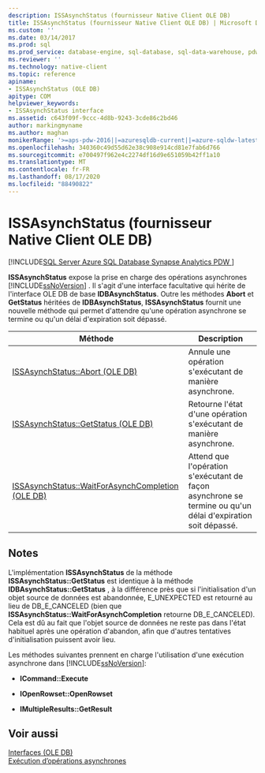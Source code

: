 ```yaml
---
description: ISSAsynchStatus (fournisseur Native Client OLE DB)
title: ISSAsynchStatus (fournisseur Native Client OLE DB) | Microsoft Docs
ms.custom: ''
ms.date: 03/14/2017
ms.prod: sql
ms.prod_service: database-engine, sql-database, sql-data-warehouse, pdw
ms.reviewer: ''
ms.technology: native-client
ms.topic: reference
apiname:
- ISSAsynchStatus (OLE DB)
apitype: COM
helpviewer_keywords:
- ISSAsynchStatus interface
ms.assetid: c643f09f-9ccc-4d8b-9243-3cde86c2bd46
author: markingmyname
ms.author: maghan
monikerRange: '>=aps-pdw-2016||=azuresqldb-current||=azure-sqldw-latest||>=sql-server-2016||=sqlallproducts-allversions||>=sql-server-linux-2017||=azuresqldb-mi-current'
ms.openlocfilehash: 340360c49d55d62e38c908e914cd81e7fab6d766
ms.sourcegitcommit: e700497f962e4c2274df16d9e651059b42ff1a10
ms.translationtype: MT
ms.contentlocale: fr-FR
ms.lasthandoff: 08/17/2020
ms.locfileid: "88490822"
---
```

# <a name="issasynchstatus-native-client-ole-db-provider"></a>ISSAsynchStatus (fournisseur Native Client OLE DB)
[!INCLUDE[SQL Server Azure SQL Database Synapse Analytics PDW ](../../includes/applies-to-version/sql-asdb-asdbmi-asa-pdw.md)]

  **ISSAsynchStatus** expose la prise en charge des opérations asynchrones [!INCLUDE[ssNoVersion](../../includes/ssnoversion-md.md)] . Il s'agit d'une interface facultative qui hérite de l'interface OLE DB de base **IDBAsynchStatus**. Outre les méthodes **Abort** et **GetStatus** héritées de **IDBAsynchStatus**, **ISSAsynchStatus** fournit une nouvelle méthode qui permet d'attendre qu'une opération asynchrone se termine ou qu'un délai d'expiration soit dépassé.  
  
|Méthode|Description|  
|------------|-----------------|  
|[ISSAsynchStatus::Abort &#40;OLE DB&#41;](../../relational-databases/native-client-ole-db-interfaces/issasynchstatus-abort-ole-db.md)|Annule une opération s'exécutant de manière asynchrone.|  
|[ISSAsynchStatus::GetStatus &#40;OLE DB&#41;](../../relational-databases/native-client-ole-db-interfaces/issasynchstatus-getstatus-ole-db.md)|Retourne l'état d'une opération s'exécutant de manière asynchrone.|  
|[ISSAsynchStatus::WaitForAsynchCompletion &#40;OLE DB&#41;](../../relational-databases/native-client-ole-db-interfaces/issasynchstatus-waitforasynchcompletion-ole-db.md)|Attend que l'opération s'exécutant de façon asynchrone se termine ou qu'un délai d'expiration soit dépassé.|  
  
## <a name="remarks"></a>Notes  
 L'implémentation **ISSAsynchStatus** de la méthode **ISSAsynchStatus::GetStatus** est identique à la méthode **IDBAsynchStatus::GetStatus** , à la différence près que si l'initialisation d'un objet source de données est abandonnée, E_UNEXPECTED est retourné au lieu de DB_E_CANCELED (bien que **ISSAsynchStatus::WaitForAsynchCompletion** retourne DB_E_CANCELED). Cela est dû au fait que l'objet source de données ne reste pas dans l'état habituel après une opération d'abandon, afin que d'autres tentatives d'initialisation puissent avoir lieu.  
  
 Les méthodes suivantes prennent en charge l'utilisation d'une exécution asynchrone dans [!INCLUDE[ssNoVersion](../../includes/ssnoversion-md.md)]:  
  
-   **ICommand::Execute**  
  
-   **IOpenRowset::OpenRowset**  
  
-   **IMultipleResults::GetResult**  
  
## <a name="see-also"></a>Voir aussi  
 [Interfaces &#40;OLE DB&#41;](https://msdn.microsoft.com/library/34c33364-8538-45db-ae41-5654481cda93)   
 [Exécution d’opérations asynchrones](../../relational-databases/native-client/features/performing-asynchronous-operations.md)  
  
  
